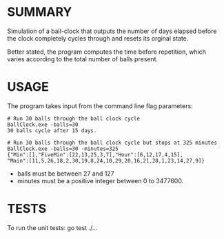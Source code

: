 SUMMARY
=======

Simulation of a ball-clock that outputs the number of
days elapsed before the clock completely cycles through and resets its orginal state.

Better stated, the program computes the time before repetition, which varies according to the total number of balls present.

USAGE
=================
The program takes input from the command line flag parameters:

	# Run 30 balls through the ball clock cycle
	BallClock.exe -balls=30
	30 balls cycle after 15 days.
	
	# Run 30 balls through the ball clock cycle but stops at 325 minutes
	BallClock.exe -balls=30 -minutes=325
	{"Min":[],"FiveMin":[22,13,25,3,7],"Hour":[6,12,17,4,15],
	"Main":[11,5,26,18,2,30,19,8,24,10,29,20,16,21,28,1,23,14,27,9]}
	
- balls must be between 27 and 127
- minutes must be a positive integer between 0 to 3477600.

TESTS
=================
To run the unit tests:
	go test ./...
